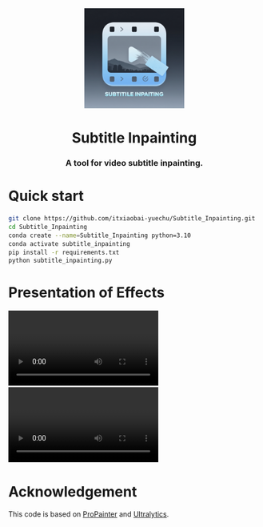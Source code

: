 <div align="center">
  <img src="https://github.com/itxiaobai-yuechu/Subtitle_Inpainting/blob/main/assets/Logo.png" style="width: 200px; height: auto">
  <h1>Subtitle Inpainting</h1>
  <h3>A tool for video subtitle inpainting.</h3>
</div>

# Quick start
```bash
git clone https://github.com/itxiaobai-yuechu/Subtitle_Inpainting.git
cd Subtitle_Inpainting
conda create --name=Subtitle_Inpainting python=3.10
conda activate subtitle_inpainting
pip install -r requirements.txt
python subtitle_inpainting.py
```

# Presentation of Effects
<video src="https://github.com/user-attachments/assets/4a1beeb0-6318-4436-b0e5-230f1a9d4ffb" controls></video>
<video src="https://github.com/user-attachments/assets/27e7df86-1133-40dc-80fc-36b4343b9059" controls></video>

# Acknowledgement
This code is based on [ProPainter](https://github.com/sczhou/ProPainter) and [Ultralytics](https://github.com/ultralytics/ultralytics).
